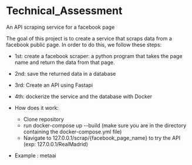 # Technical_Assessment
An API scraping service for a facebook page

The goal of this project is to create a service that scraps data from a facebook public page.
In order to do this, we follow these steps:

- 1st: create a facebook scraper: a python program that takes the page name and return the data from that page.
- 2nd: save the returned data in a database
- 3rd: Create an API using Fastapi
- 4th: dockerize the service and the database with Docker


- How does it work:
    - Clone repository
    - run docker-compose up --build (make sure you are in the directory containing the docker-compose.yml file)
    - Navigate to 127.0.0.1/scrap/{facebook_page_name} to try the API (exp: 127.0.0.1/RealMadrid)

- Example : metaai